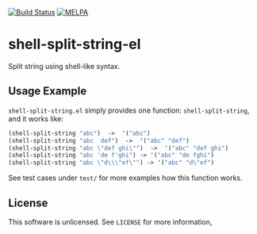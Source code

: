 [![Build Status](https://travis-ci.org/10sr/shell-split-string-el.svg?branch=master)](https://travis-ci.org/10sr/shell-split-string-el)
[![MELPA](http://melpa.org/packages/shell-split-string-badge.svg)](http://melpa.org/#/shell-split-string)

shell-split-string-el
=====================

Split string using shell-like syntax.


Usage Example
-------------

`shell-split-string.el` simply provides one function: `shell-split-string`,
and it works like:

```el
(shell-split-string "abc")  ->  '("abc")
(shell-split-string "abc  def")  ->  '("abc" "def")
(shell-split-string "abc \"def ghi\"")  ->  '("abc" "def ghi")
(shell-split-string "abc 'de f'ghi") -> '("abc" "de fghi")
(shell-split-string "abc \"d\\\"ef\"") -> '("abc" "d\"ef")
```


See test cases under `test/` for more examples how this function works.


License
--------

This software is unlicensed. See `LICENSE` for more information,
